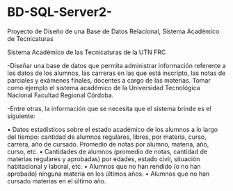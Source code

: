 # BD-SQL-Server2-
Proyecto de Diseño de una Base de Datos Relacional, Sistema Académico de Tecnicaturas

Sistema Académico de las Tecnicaturas de la UTN FRC

-Diseñar una base de datos que permita administrar información referente a los datos de los alumnos, las carreras en las que está inscripto, las notas de parciales y exámenes finales, docentes a cargo de las materias. Tomar como ejemplo el sistema académico de la Universidad Tecnológica Nacional Facultad Regional Córdoba.

-Entre otras, la información que se necesita que el sistema brinde es el siguiente:

• Datos estadísticos sobre el estado académico de los alumnos a lo largo del tiempo: cantidad de alumnos regulares, libres, por materia, curso, carrera, año de cursado.   Promedio de notas por alumno, materia, año, curso, etc.
• Cantidades de alumnos (promedio de notas, cantidad de materias regulares y aprobadas) por edades, estado civil, situación habitacional y laboral, etc.
• Alumnos que no han rendido (o no han aprobado) ninguna materia en los últimos años.
• Alumnos que no han cursado materias en el último año.
